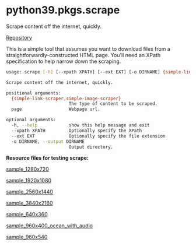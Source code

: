 # python39.pkgs.scrape

Scrape content off the internet, quickly.

[Repository](https://github.com/goromal/scrape)

This is a simple tool that assumes you want to download files from a straightforwardly-constructed HTML page. You'll need an XPath specification to help narrow down the scraping.

```bash
usage: scrape [-h] [--xpath XPATH] [--ext EXT] [-o DIRNAME] {simple-link-scraper,simple-image-scraper} page

Scrape content off the internet, quickly.

positional arguments:
  {simple-link-scraper,simple-image-scraper}
                        The type of content to be scraped.
  page                  Webpage url.

optional arguments:
  -h, --help            show this help message and exit
  --xpath XPATH         Optionally specify the XPath
  --ext EXT             Optionally specify the file extension
  -o DIRNAME, --output DIRNAME
                        Output directory.
```

**Resource files for testing scrape:**

[sample_1280x720](https://github.com/goromal/anixdata/raw/master/data/media/scrape-tests/sample_1280x720.webm)

[sample_1920x1080](https://github.com/goromal/anixdata/raw/master/data/media/scrape-tests/sample_1920x1080.webm)

[sample_2560x1440](https://github.com/goromal/anixdata/raw/master/data/media/scrape-tests/sample_2560x1440.webm)

[sample_3840x2160](https://github.com/goromal/anixdata/raw/master/data/media/scrape-tests/sample_3840x2160.webm)

[sample_640x360](https://github.com/goromal/anixdata/raw/master/data/media/scrape-tests/sample_640x360.webm)

[sample_960x400_ocean_with_audio](https://github.com/goromal/anixdata/raw/master/data/media/scrape-tests/sample_960x400_ocean_with_audio.webm)

[sample_960x540](https://github.com/goromal/anixdata/raw/master/data/media/scrape-tests/sample_960x540.webm)


